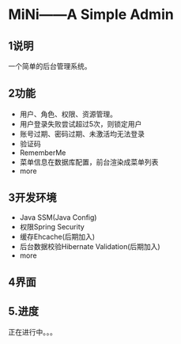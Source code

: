 #	MiNi——A Simple Admin

##	1说明

一个简单的后台管理系统。

##	2功能

* 用户、角色、权限、资源管理。
* 用户登录失败尝试超过5次，则锁定用户
* 账号过期、密码过期、未激活均无法登录
* 验证码
* RememberMe
* 菜单信息在数据库配置，前台渲染成菜单列表
* more


##	3开发环境

* Java SSM(Java Config)
* 权限Spring Security
* 缓存Ehcache(后期加入)
* 后台数据校验Hibernate Validation(后期加入)
* more


##	4界面


##  5.进度

正在进行中。。。


